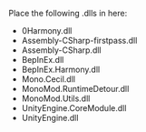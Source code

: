 Place the following .dlls in here:
- 0Harmony.dll
- Assembly-CSharp-firstpass.dll
- Assembly-CSharp.dll
- BepInEx.dll
- BepInEx.Harmony.dll
- Mono.Cecil.dll
- MonoMod.RuntimeDetour.dll
- MonoMod.Utils.dll
- UnityEngine.CoreModule.dll
- UnityEngine.dll